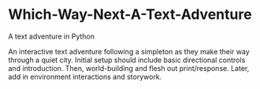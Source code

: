 # Which-Way-Next-A-Text-Adventure
A text adventure in Python

An interactive text adventure following a simpleton as they make their way through a quiet city. 
Initial setup should include basic directional controls and introduction.
Then, world-building and flesh out print/response.
Later, add in environment interactions and storywork. 
